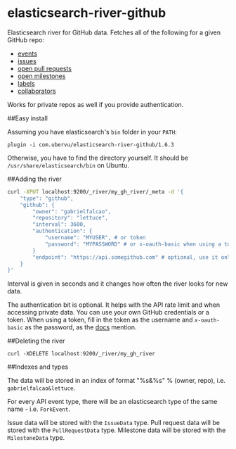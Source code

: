 elasticsearch-river-github
==========================

Elasticsearch river for GitHub data. Fetches all of the following for
a given GitHub repo:

* [events](http://developer.github.com/v3/activity/events/)
* [issues](http://developer.github.com/v3/issues/#list-issues-for-a-repository)
* [open pull requests](http://developer.github.com/v3/pulls/#list-pull-requests)
* [open milestones](http://developer.github.com/v3/issues/milestones/)
* [labels](http://developer.github.com/v3/issues/labels/)
* [collaborators](http://developer.github.com/v3/repos/collaborators/#list)

Works for private repos as well if you provide authentication.

##Easy install

Assuming you have elasticsearch's `bin` folder in your `PATH`:

```
plugin -i com.ubervu/elasticsearch-river-github/1.6.3
```

Otherwise, you have to find the directory yourself. It should be
`/usr/share/elasticsearch/bin` on Ubuntu.

##Adding the river

```bash
curl -XPUT localhost:9200/_river/my_gh_river/_meta -d '{
    "type": "github",
    "github": {
        "owner": "gabrielfalcao",
        "repository": "lettuce",
        "interval": 3600,
        "authentication": {
            "username": "MYUSER", # or token
            "password": "MYPASSWORD" # or x-oauth-basic when using a token
        }
        "endpoint": "https://api.somegithub.com" # optional, use it only for non github.com
    }
}'
```

Interval is given in seconds and it changes how often the river looks for new data.

The authentication bit is optional. It helps with the API rate limit and when accessing private data. You can use your own GitHub credentials or a token. When using a token, fill in the token as the username and `x-oauth-basic` as the password, as the [docs](http://developer.github.com/v3/auth/#basic-authentication) mention.

##Deleting the river

```
curl -XDELETE localhost:9200/_river/my_gh_river
```

##Indexes and types

The data will be stored in an index of format "%s&%s" % (owner, repo), i.e.
`gabrielfalcao&lettuce`.

For every API event type, there will be an elasticsearch type of the same name -
i.e. `ForkEvent`.

Issue data will be stored with the `IssueData` type. Pull request data will be stored
with the `PullRequestData` type. Milestone data will be stored with the `MilestoneData`
type.


